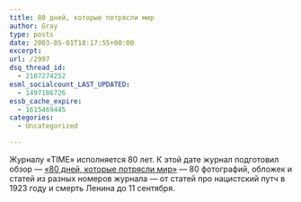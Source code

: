 ```yaml
---
title: 80 дней, которые потрясли мир
author: Gray
type: posts
date: 2003-05-01T18:17:55+00:00
excerpt:
url: /2997
dsq_thread_id:
  - 2107274252
esml_socialcount_LAST_UPDATED:
  - 1497186726
essb_cache_expire:
  - 1615469445
categories:
  - Uncategorized

---
```








Журналу &#171;TIME&#187; исполняется 80 лет. К этой дате журнал подготовил обзор &#8212; <a href="http://www.time.com/time/80days/index.html" target="_blank">&#171;80 дней, которые потрясли мир&#187;</a> &#8212; 80 фотографий, обложек и статей из разных номеров журнала &#8212; от статей про нацистский путч в 1923 году и смерть Ленина до 11 сентября.